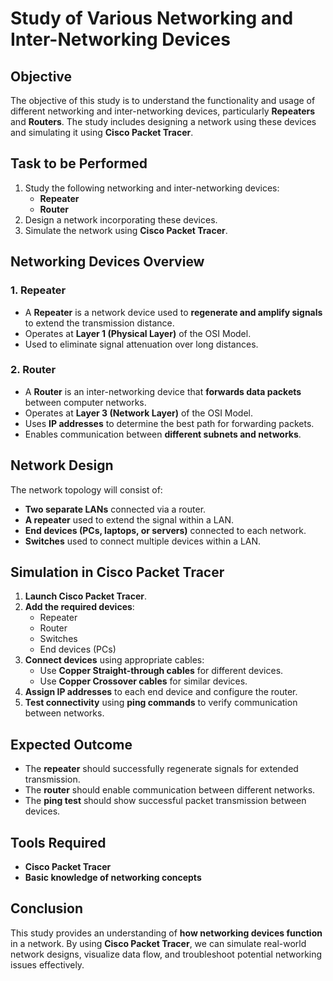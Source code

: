 # Study of Various Networking and Inter-Networking Devices

## Objective
The objective of this study is to understand the functionality and usage of different networking and inter-networking devices, particularly **Repeaters** and **Routers**. The study includes designing a network using these devices and simulating it using **Cisco Packet Tracer**.

## Task to be Performed
1. Study the following networking and inter-networking devices:
   - **Repeater**
   - **Router**
2. Design a network incorporating these devices.
3. Simulate the network using **Cisco Packet Tracer**.

## Networking Devices Overview

### 1. Repeater
- A **Repeater** is a network device used to **regenerate and amplify signals** to extend the transmission distance.
- Operates at **Layer 1 (Physical Layer)** of the OSI Model.
- Used to eliminate signal attenuation over long distances.

### 2. Router
- A **Router** is an inter-networking device that **forwards data packets** between computer networks.
- Operates at **Layer 3 (Network Layer)** of the OSI Model.
- Uses **IP addresses** to determine the best path for forwarding packets.
- Enables communication between **different subnets and networks**.

## Network Design
The network topology will consist of:
- **Two separate LANs** connected via a router.
- **A repeater** used to extend the signal within a LAN.
- **End devices (PCs, laptops, or servers)** connected to each network.
- **Switches** used to connect multiple devices within a LAN.

## Simulation in Cisco Packet Tracer
1. **Launch Cisco Packet Tracer**.
2. **Add the required devices**:
   - Repeater
   - Router
   - Switches
   - End devices (PCs)
3. **Connect devices** using appropriate cables:
   - Use **Copper Straight-through cables** for different devices.
   - Use **Copper Crossover cables** for similar devices.
4. **Assign IP addresses** to each end device and configure the router.
5. **Test connectivity** using **ping commands** to verify communication between networks.

## Expected Outcome
- The **repeater** should successfully regenerate signals for extended transmission.
- The **router** should enable communication between different networks.
- The **ping test** should show successful packet transmission between devices.

## Tools Required
- **Cisco Packet Tracer**
- **Basic knowledge of networking concepts**

## Conclusion
This study provides an understanding of **how networking devices function** in a network. By using **Cisco Packet Tracer**, we can simulate real-world network designs, visualize data flow, and troubleshoot potential networking issues effectively.
